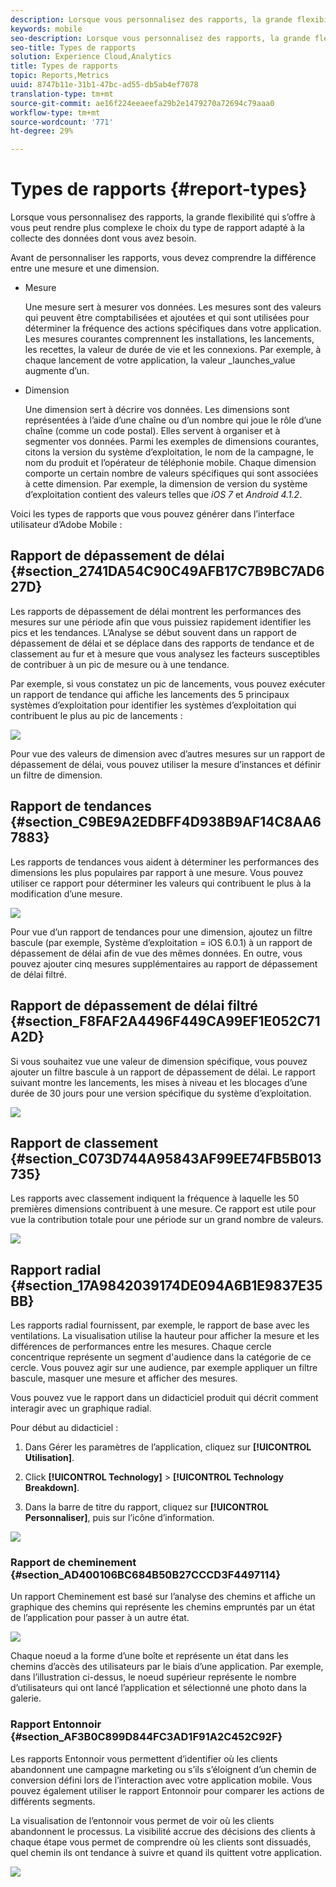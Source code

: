 ```yaml
---
description: Lorsque vous personnalisez des rapports, la grande flexibilité qui s’offre à vous peut rendre plus complexe le choix du type de rapport adapté à la collecte des données dont vous avez besoin.
keywords: mobile
seo-description: Lorsque vous personnalisez des rapports, la grande flexibilité qui s’offre à vous peut rendre plus complexe le choix du type de rapport adapté à la collecte des données dont vous avez besoin.
seo-title: Types de rapports
solution: Experience Cloud,Analytics
title: Types de rapports
topic: Reports,Metrics
uuid: 8747b11e-31b1-47bc-ad55-db5ab4ef7078
translation-type: tm+mt
source-git-commit: ae16f224eeaeefa29b2e1479270a72694c79aaa0
workflow-type: tm+mt
source-wordcount: '771'
ht-degree: 29%

---
```



# Types de rapports {#report-types}

Lorsque vous personnalisez des rapports, la grande flexibilité qui s’offre à vous peut rendre plus complexe le choix du type de rapport adapté à la collecte des données dont vous avez besoin.

Avant de personnaliser les rapports, vous devez comprendre la différence entre une mesure et une dimension.

* Mesure

   Une mesure sert à mesurer vos données. Les mesures sont des valeurs qui peuvent être comptabilisées et ajoutées et qui sont utilisées pour déterminer la fréquence des actions spécifiques dans votre application. Les mesures courantes comprennent les installations, les lancements, les recettes, la valeur de durée de vie et les connexions. Par exemple, à chaque lancement de votre application, la valeur _launches_value augmente d’un.

* Dimension

   Une dimension sert à décrire vos données. Les dimensions sont représentées à l’aide d’une chaîne ou d’un nombre qui joue le rôle d’une chaîne (comme un code postal). Elles servent à organiser et à segmenter vos données. Parmi les exemples de dimensions courantes, citons la version du système d’exploitation, le nom de la campagne, le nom du produit et l’opérateur de téléphonie mobile. Chaque dimension comporte un certain nombre de valeurs spécifiques qui sont associées à cette dimension. Par exemple, la dimension de version du système d’exploitation contient des valeurs telles que _iOS 7_ et _Android 4.1.2_.

Voici les types de rapports que vous pouvez générer dans l’interface utilisateur d’Adobe Mobile :

## Rapport de dépassement de délai {#section_2741DA54C90C49AFB17C7B9BC7AD627D}

Les rapports de dépassement de délai montrent les performances des mesures sur une période afin que vous puissiez rapidement identifier les pics et les tendances. L’Analyse se début souvent dans un rapport de dépassement de délai et se déplace dans des rapports de tendance et de classement au fur et à mesure que vous analysez les facteurs susceptibles de contribuer à un pic de mesure ou à une tendance.

Par exemple, si vous constatez un pic de lancements, vous pouvez exécuter un rapport de tendance qui affiche les lancements des 5 principaux systèmes d’exploitation pour identifier les systèmes d’exploitation qui contribuent le plus au pic de lancements :

![](assets/overtime.png)

Pour vue des valeurs de dimension avec d’autres mesures sur un rapport de dépassement de délai, vous pouvez utiliser la mesure d’instances et définir un filtre de dimension.

## Rapport de tendances {#section_C9BE9A2EDBFF4D938B9AF14C8AA67883}

Les rapports de tendances vous aident à déterminer les performances des dimensions les plus populaires par rapport à une mesure. Vous pouvez utiliser ce rapport pour déterminer les valeurs qui contribuent le plus à la modification d’une mesure.

![](assets/trended.png)

Pour vue d’un rapport de tendances pour une dimension, ajoutez un filtre bascule (par exemple, Système d’exploitation = iOS 6.0.1) à un rapport de dépassement de délai afin de vue des mêmes données. En outre, vous pouvez ajouter cinq mesures supplémentaires au rapport de dépassement de délai filtré.

## Rapport de dépassement de délai filtré {#section_F8FAF2A4496F449CA99EF1E052C71A2D}

Si vous souhaitez vue une valeur de dimension spécifique, vous pouvez ajouter un filtre bascule à un rapport de dépassement de délai. Le rapport suivant montre les lancements, les mises à niveau et les blocages d’une durée de 30 jours pour une version spécifique du système d’exploitation.

![](assets/overtime-filter.png)

## Rapport de classement {#section_C073D744A95843AF99EE74FB5B013735}

Les rapports avec classement indiquent la fréquence à laquelle les 50 premières dimensions contribuent à une mesure. Ce rapport est utile pour vue la contribution totale pour une période sur un grand nombre de valeurs.

![](assets/ranked.png)

## Rapport radial {#section_17A9842039174DE094A6B1E9837E35BB}

Les rapports radial fournissent, par exemple, le rapport de base avec les ventilations. La visualisation utilise la hauteur pour afficher la mesure et les différences de performances entre les mesures. Chaque cercle concentrique représente un segment d&#39;audience dans la catégorie de ce cercle. Vous pouvez agir sur une audience, par exemple appliquer un filtre bascule, masquer une mesure et afficher des mesures.

Vous pouvez vue le rapport dans un didacticiel produit qui décrit comment interagir avec un graphique radial.

Pour début au didacticiel :

1. Dans Gérer les paramètres de l’application, cliquez sur **[!UICONTROL Utilisation]**.

1. Click **[!UICONTROL Technology]** > **[!UICONTROL Technology Breakdown]**.
1. Dans la barre de titre du rapport, cliquez sur **[!UICONTROL Personnaliser]**, puis sur l’icône d’information.

![](assets/report_technology.png)

### Rapport de cheminement {#section_AD400106BC684B50B27CCCD3F4497114}

Un rapport Cheminement est basé sur l’analyse des chemins et affiche un graphique des chemins qui représente les chemins empruntés par un état de l’application pour passer à un autre état.

![](assets/action_paths.png)

Chaque noeud a la forme d’une boîte et représente un état dans les chemins d’accès des utilisateurs par le biais d’une application. Par exemple, dans l’illustration ci-dessus, le noeud supérieur représente le nombre d’utilisateurs qui ont lancé l’application et sélectionné une photo dans la galerie.

### Rapport Entonnoir {#section_AF3B0C899D844FC3AD1F91A2C452C92F}

Les rapports Entonnoir vous permettent d’identifier où les clients abandonnent une campagne marketing ou s’ils s’éloignent d’un chemin de conversion défini lors de l’interaction avec votre application mobile. Vous pouvez également utiliser le rapport Entonnoir pour comparer les actions de différents segments.

La visualisation de l’entonnoir vous permet de voir où les clients abandonnent le processus. La visibilité accrue des décisions des clients à chaque étape vous permet de comprendre où les clients sont dissuadés, quel chemin ils ont tendance à suivre et quand ils quittent votre application.

![](assets/funnel.png)
